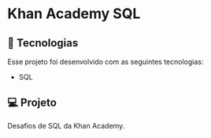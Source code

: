 # Khan Academy SQL
## :rocket: Tecnologias
Esse projeto foi desenvolvido com as seguintes tecnologias:
* SQL

## :computer: Projeto
Desafios de SQL da Khan Academy.
